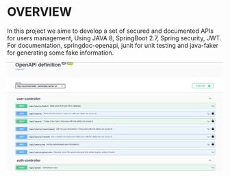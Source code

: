 # OVERVIEW 
In this project we aime to develop a set of secured and documented APIs for users management, Using JAVA 8, SpringBoot 2.7, Spring security, JWT.   
For documentation, springdoc-openapi, junit for unit testing and java-faker for generating some fake information.


![img_2.png](img_2.png)